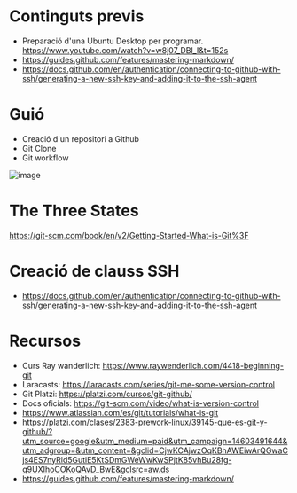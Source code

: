 # Continguts previs

- Preparació d'una Ubuntu Desktop per programar. https://www.youtube.com/watch?v=w8j07_DBl_I&t=152s
- https://guides.github.com/features/mastering-markdown/
- https://docs.github.com/en/authentication/connecting-to-github-with-ssh/generating-a-new-ssh-key-and-adding-it-to-the-ssh-agent

# Guió

- Creació d'un repositori a Github
- Git Clone
- Git workflow

![image](https://user-images.githubusercontent.com/4015406/135829076-718ffa56-a43e-4c19-9242-51adccd1fd39.png)


# The Three States

https://git-scm.com/book/en/v2/Getting-Started-What-is-Git%3F

# Creació de clauss SSH
- https://docs.github.com/en/authentication/connecting-to-github-with-ssh/generating-a-new-ssh-key-and-adding-it-to-the-ssh-agent


# Recursos

- Curs Ray wanderlich: https://www.raywenderlich.com/4418-beginning-git
- Laracasts: https://laracasts.com/series/git-me-some-version-control
- Git Platzi: https://platzi.com/cursos/git-github/
- Docs oficials: https://git-scm.com/video/what-is-version-control
- https://www.atlassian.com/es/git/tutorials/what-is-git
- https://platzi.com/clases/2383-prework-linux/39145-que-es-git-y-github/?utm_source=google&utm_medium=paid&utm_campaign=14603491644&utm_adgroup=&utm_content=&gclid=CjwKCAjwzOqKBhAWEiwArQGwaCjs4ES7nyRld5GutiE5KtSDmGWeWwKwSPjtK85vhBu28fg-q9UXIhoCOKoQAvD_BwE&gclsrc=aw.ds
- https://guides.github.com/features/mastering-markdown/
